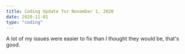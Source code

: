 ```yaml
---
title: Coding Update for November 1, 2020
date: 2020-11-01
type: "coding"
---
```


A lot of my issues were easier to fix than I thought they would be,
that's good.